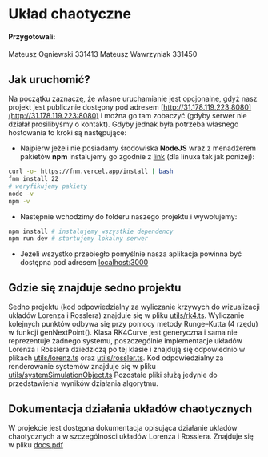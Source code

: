 # Układ chaotyczne

#### Przygotowali:

Mateusz Ogniewski 331413
Mateusz Wawrzyniak 331450

## Jak uruchomić?

Na początku zaznaczę, że własne uruchamianie jest opcjonalne, gdyż nasz projekt jest publicznie dostępny pod adresem [http://31.178.119.223:8080](http://31.178.119.223:8080) i można go tam zobaczyć (gdyby serwer nie działał prosilibyśmy o kontakt).
Gdyby jednak była potrzeba własnego hostowania to kroki są następujące:

- Najpierw jeżeli nie posiadamy środowiska **NodeJS** wraz z menadżerem pakietów **npm** instalujemy go zgodnie z [link](https://nodejs.org/en/download) (dla linuxa tak jak poniżej):

```sh
curl -o- https://fnm.vercel.app/install | bash
fnm install 22
# weryfikujemy pakiety
node -v
npm -v
```

- Następnie wchodzimy do folderu naszego projektu i wywołujemy:

```sh
npm install # instalujemy wszystkie dependency
npm run dev # startujemy lokalny serwer
```

- Jeżeli wszystko przebiegło pomyślnie nasza aplikacja powinna być dostępna pod adresem [localhost:3000](http://localhost:3000)

## Gdzie się znajduje sedno projektu

Sedno projektu (kod odpowiedzialny za wyliczanie krzywych do wizualizacji układów Lorenza i Rosslera) znajduje się w pliku [utils/rk4.ts](utils/rk4.ts). Wyliczanie kolejnych punktów odbywa się przy pomocy metody Runge–Kutta (4 rzędu) w funkcji genNextPoint(). Klasa RK4Curve jest generyczna i sama nie reprezentuje żadnego systemu, poszczególnie implementacje układów Lorenza i Rosslera dziedziczą po tej klasie i znajdują się odpowiednio w plikach [utils/lorenz.ts](utils/lorenz.ts) oraz [utils/rossler.ts](utils/rossler.ts).
Kod odpowiedzialny za renderowanie systemów znajduje się w pliku [utils/systemSimulationObject.ts](utils/systemSimulationObject.ts)
Pozostałe pliki służą jedynie do przedstawienia wyników działania algorytmu.

## Dokumentacja działania układów chaotycznych

W projekcie jest dostępna dokumentacja opisująca działanie układów chaotycznych a w szczególności układów Lorenza i Rosslera. Znajduje się w pliku [docs.pdf](docs.pdf)
